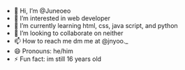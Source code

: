 - 👋 Hi, I’m @Juneoeo
- 👀 I’m interested in web developer
- 🌱 I’m currently learning html, css, java script, and python
- 💞️ I’m looking to collaborate on neither
- 📫 How to reach me dm me at @jnyoo._
- 😄 Pronouns: he/him
- ⚡ Fun fact: im still 16 years old

<!---
Juneoeo/Juneoeo is a ✨ special ✨ repository because its `README.md` (this file) appears on your GitHub profile.
You can click the Preview link to take a look at your changes.
--->
